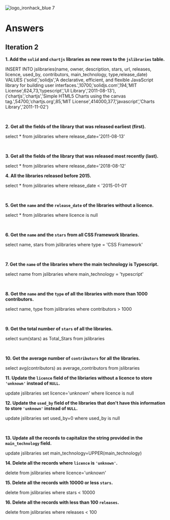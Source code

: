 ![logo_ironhack_blue 7](https://user-images.githubusercontent.com/23629340/40541063-a07a0a8a-601a-11e8-91b5-2f13e4e6b441.png)

# Answers

## Iteration 2

**1. Add the `solid` and `chartjs` libraries as new rows to the `jslibraries` table.**

INSERT INTO jslibraries(name, owner, description, stars, url, releases, licence, used_by, contributors, main_technology, type,release_date)
VALUES ('solid','solidjs','A declarative, efficient, and flexible JavaScript library for building user interfaces.',10700,'solidjs.com',194,'MIT License',624,73,'typescript','UI Library','2011-08-13'),
('chartjs','chartjs','Simple HTML5 Charts using the canvas tag.',54700,'chartjs.org',85,'MIT License',414000,377,'javascript','Charts Library','2011-11-02')

<br>

**2. Get all the fields of the library that was released earliest (first).**

<!-- Your Query Goes Here -->

select \*
from jslibraries
where release_date='2011-08-13'

<br>

**3. Get all the fields of the library that was released most recently (last).**

<!-- Your Query Goes Here -->

select \*
from jslibraries
where release_date='2018-08-12'
<br>

**4. All the libraries released before 2015.**

<!-- Your Query Goes Here -->

select \*
from jslibraries
where release_date < '2015-01-01'

<br>

**5. Get the `name` and the `release_date` of the libraries without a licence.**

<!-- Your Query Goes Here -->

select \*
from jslibraries
where licence is null

<br>

**6. Get the `name` and the `stars` from all CSS Framework libraries.**

<!-- Your Query Goes Here -->

select name, stars
from jslibraries
where type = 'CSS Framework'

<br>

**7. Get the `name` of the libraries where the main technology is Typescript.**

<!-- Your Query Goes Here -->

select name
from jslibraries
where main_technology = 'typescript'

<br>

**8. Get the `name` and the `type` of all the libraries with more than 1000 contributors.**

<!-- Your Query Goes Here -->

select name, type
from jslibraries
where contributors > 1000

<br>

**9. Get the total number of `stars` of all the libraries.**

<!-- Your Query Goes Here -->

select sum(stars) as Total_Stars
from jslibraries

<br>

**10. Get the average number of `contributors` for all the libraries.**

<!-- Your Query Goes Here -->

select avg(contributors) as average_contributors
from jslibraries
<br>

**11. Update the `licence` field of the libriaries without a licence to store `'unknown'` instead of `NULL`.**

<!-- Your Query Goes Here -->

update jslibraries set licence='unknown' where licence is null
<br>

**12. Update the `used_by` field of the libraries that don't have this information to store `'unknown'` instead of `NULL`.**

<!-- Your Query Goes Here -->

update jslibraries set used_by=0 where used_by is null

<br>

**13. Update all the records to capitalize the string provided in the `main_technology` field.**

<!-- Your Query Goes Here -->

update jslibraries set main_technology=UPPER(main_technology)
<br>

**14. Delete all the records where `licence` is `'unknown'`.**

<!-- Your Query Goes Here -->

delete from jslibraries where licence='unknown'
<br>

**15. Delete all the records with 10000 or less `stars`.**

<!-- Your Query Goes Here -->

delete from jslibraries where stars < 10000
<br>

**16. Delete all the records with less than 100 `releases`.**

<!-- Your Query Goes Here -->

delete from jslibraries where releases < 100
<br>
